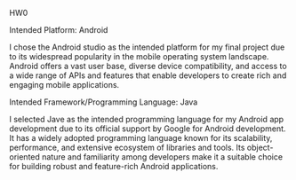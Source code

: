 HW0

Intended Platform: Android

I chose the Android studio as the intended platform for my final project due to its widespread popularity in the mobile operating system landscape. Android offers a vast user base, diverse device compatibility, and access to a wide range of APIs and features that enable developers to create rich and engaging mobile applications.

Intended Framework/Programming Language: Java

I selected Jave as the intended programming language for my Android app development due to its official support by Google for Android development. It has a widely adopted programming language known for its scalability, performance, and extensive ecosystem of libraries and tools. Its object-oriented nature and familiarity among developers make it a suitable choice for building robust and feature-rich Android applications.
